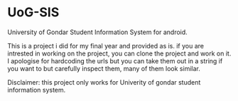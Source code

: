 # UoG-SIS
University of Gondar Student Information System for android.

This is a project i did for my final year and provided as is. if you are intrested in working on the project, you can clone the project and work on it.
I apologise for hardcoding the urls but you can take them out in a string if you want to but carefully inspect them, many of them look similar. 

Disclaimer: this project only works for Univerity of gondar student information system.
